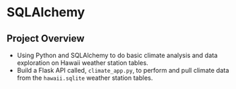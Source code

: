 # SQLAlchemy

## Project Overview
- Using Python and SQLAlchemy to do basic climate analysis and data exploration on Hawaii weather station tables.
- Build a Flask API called, `climate_app.py`, to perform and pull climate data  from the `hawaii.sqlite` weather station tables.   
